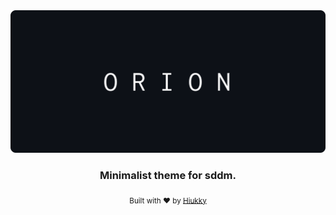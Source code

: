 <div align="center">
  <img alt="orion logo" src="brand.svg"/>
</div>

<h3 align="center"> Minimalist theme for sddm. </h3>

<p align="center">
  <sub>Built with ❤︎ by <a href="https://hiukky.com">Hiukky</a>
  <br/>
</p>

<br>
